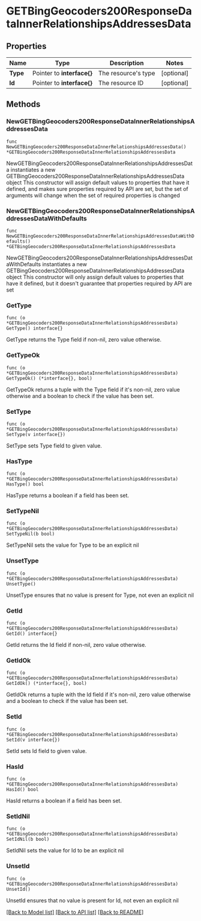 # GETBingGeocoders200ResponseDataInnerRelationshipsAddressesData

## Properties

Name | Type | Description | Notes
------------ | ------------- | ------------- | -------------
**Type** | Pointer to **interface{}** | The resource&#39;s type | [optional] 
**Id** | Pointer to **interface{}** | The resource ID | [optional] 

## Methods

### NewGETBingGeocoders200ResponseDataInnerRelationshipsAddressesData

`func NewGETBingGeocoders200ResponseDataInnerRelationshipsAddressesData() *GETBingGeocoders200ResponseDataInnerRelationshipsAddressesData`

NewGETBingGeocoders200ResponseDataInnerRelationshipsAddressesData instantiates a new GETBingGeocoders200ResponseDataInnerRelationshipsAddressesData object
This constructor will assign default values to properties that have it defined,
and makes sure properties required by API are set, but the set of arguments
will change when the set of required properties is changed

### NewGETBingGeocoders200ResponseDataInnerRelationshipsAddressesDataWithDefaults

`func NewGETBingGeocoders200ResponseDataInnerRelationshipsAddressesDataWithDefaults() *GETBingGeocoders200ResponseDataInnerRelationshipsAddressesData`

NewGETBingGeocoders200ResponseDataInnerRelationshipsAddressesDataWithDefaults instantiates a new GETBingGeocoders200ResponseDataInnerRelationshipsAddressesData object
This constructor will only assign default values to properties that have it defined,
but it doesn't guarantee that properties required by API are set

### GetType

`func (o *GETBingGeocoders200ResponseDataInnerRelationshipsAddressesData) GetType() interface{}`

GetType returns the Type field if non-nil, zero value otherwise.

### GetTypeOk

`func (o *GETBingGeocoders200ResponseDataInnerRelationshipsAddressesData) GetTypeOk() (*interface{}, bool)`

GetTypeOk returns a tuple with the Type field if it's non-nil, zero value otherwise
and a boolean to check if the value has been set.

### SetType

`func (o *GETBingGeocoders200ResponseDataInnerRelationshipsAddressesData) SetType(v interface{})`

SetType sets Type field to given value.

### HasType

`func (o *GETBingGeocoders200ResponseDataInnerRelationshipsAddressesData) HasType() bool`

HasType returns a boolean if a field has been set.

### SetTypeNil

`func (o *GETBingGeocoders200ResponseDataInnerRelationshipsAddressesData) SetTypeNil(b bool)`

 SetTypeNil sets the value for Type to be an explicit nil

### UnsetType
`func (o *GETBingGeocoders200ResponseDataInnerRelationshipsAddressesData) UnsetType()`

UnsetType ensures that no value is present for Type, not even an explicit nil
### GetId

`func (o *GETBingGeocoders200ResponseDataInnerRelationshipsAddressesData) GetId() interface{}`

GetId returns the Id field if non-nil, zero value otherwise.

### GetIdOk

`func (o *GETBingGeocoders200ResponseDataInnerRelationshipsAddressesData) GetIdOk() (*interface{}, bool)`

GetIdOk returns a tuple with the Id field if it's non-nil, zero value otherwise
and a boolean to check if the value has been set.

### SetId

`func (o *GETBingGeocoders200ResponseDataInnerRelationshipsAddressesData) SetId(v interface{})`

SetId sets Id field to given value.

### HasId

`func (o *GETBingGeocoders200ResponseDataInnerRelationshipsAddressesData) HasId() bool`

HasId returns a boolean if a field has been set.

### SetIdNil

`func (o *GETBingGeocoders200ResponseDataInnerRelationshipsAddressesData) SetIdNil(b bool)`

 SetIdNil sets the value for Id to be an explicit nil

### UnsetId
`func (o *GETBingGeocoders200ResponseDataInnerRelationshipsAddressesData) UnsetId()`

UnsetId ensures that no value is present for Id, not even an explicit nil

[[Back to Model list]](../README.md#documentation-for-models) [[Back to API list]](../README.md#documentation-for-api-endpoints) [[Back to README]](../README.md)


